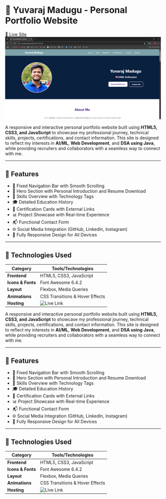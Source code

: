 # 💼 Yuvaraj Madugu - Personal Portfolio Website

[🔗 Live Site](https://yuvarajmadugu.github.io/Portfolio/)
![Website Preview Screenshot](https://github.com/yuvarajmadugu/Portfolio/blob/main/PortfolioScreenshot.png)

A responsive and interactive personal portfolio website built using **HTML5, CSS3, and JavaScript** to showcase my professional journey, technical skills, projects, certifications, and contact information. This site is designed to reflect my interests in **AI/ML**, **Web Development**, and **DSA using Java**, while providing recruiters and collaborators with a seamless way to connect with me.

---

## 📌 Features

- 🔗 Fixed Navigation Bar with Smooth Scrolling  
- 👤 Hero Section with Personal Introduction and Resume Download  
- 🧠 Skills Overview with Technology Tags  
- 🎓 Detailed Education History  
- 📜 Certification Cards with External Links  
- 📊 Project Showcase with Real-time Experience  
- 📬 Functional Contact Form  
- 🌐 Social Media Integration (GitHub, LinkedIn, Instagram)  
- 📱 Fully Responsive Design for All Devices  

---

## 🚀 Technologies Used

| Category          | Tools/Technologies                             |
|------------------|------------------------------------------------|
| **Frontend**     | HTML5, CSS3, JavaScript                        |
| **Icons & Fonts**| Font Awesome 6.4.2                             |
| **Layout**       | Flexbox, Media Queries                         |
| **Animations**   | CSS Transitions & Hover Effects                |
| **Hosting**      | ![Live Link]((https://yuvarajmadugu.github.io/Portfolio)/)|




A responsive and interactive personal portfolio website built using **HTML5, CSS3, and JavaScript** to showcase my professional journey, technical skills, projects, certifications, and contact information. This site is designed to reflect my interests in **AI/ML**, **Web Development**, and **DSA using Java**, while providing recruiters and collaborators with a seamless way to connect with me.

---

## 📌 Features

- 🔗 Fixed Navigation Bar with Smooth Scrolling  
- 👤 Hero Section with Personal Introduction and Resume Download  
- 🧠 Skills Overview with Technology Tags  
- 🎓 Detailed Education History  
- 📜 Certification Cards with External Links  
- 📊 Project Showcase with Real-time Experience  
- 📬 Functional Contact Form  
- 🌐 Social Media Integration (GitHub, LinkedIn, Instagram)  
- 📱 Fully Responsive Design for All Devices  

---

## 🚀 Technologies Used

| Category          | Tools/Technologies                             |
|------------------|------------------------------------------------|
| **Frontend**     | HTML5, CSS3, JavaScript                        |
| **Icons & Fonts**| Font Awesome 6.4.2                             |
| **Layout**       | Flexbox, Media Queries                         |
| **Animations**   | CSS Transitions & Hover Effects                |
| **Hosting**      | ![Live Link]((https://yuvarajmadugu.github.io/Portfolio)/)|


